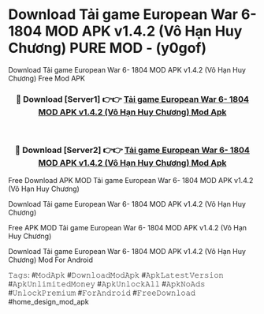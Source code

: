 # Download Tải game European War 6- 1804 MOD APK v1.4.2 (Vô Hạn Huy Chương) PURE MOD - (y0gof)
Download Tải game European War 6- 1804 MOD APK v1.4.2 (Vô Hạn Huy Chương) Free Mod APK

<div align="center">
<h3>🔴 Download [Server1] 👉👉 <a href="https://apk-comot.site?title=Tải_game_European_War_6-_1804_MOD_APK_v1.4.2_(Vô_Hạn_Huy_Chương)">Tải game European War 6- 1804 MOD APK v1.4.2 (Vô Hạn Huy Chương) Mod Apk</a></h3><br>

<h3>🔴 Download [Server2] 👉👉 <a href="https://apk-comot.site?title=Tải_game_European_War_6-_1804_MOD_APK_v1.4.2_(Vô_Hạn_Huy_Chương)">Tải game European War 6- 1804 MOD APK v1.4.2 (Vô Hạn Huy Chương) Mod Apk</a></h3>
</div>


Free Download APK MOD Tải game European War 6- 1804 MOD APK v1.4.2 (Vô Hạn Huy Chương)

Download Tải game European War 6- 1804 MOD APK v1.4.2 (Vô Hạn Huy Chương) 

Free APK MOD Tải game European War 6- 1804 MOD APK v1.4.2 (Vô Hạn Huy Chương) 

Download Tải game European War 6- 1804 MOD APK v1.4.2 (Vô Hạn Huy Chương) Mod For Android

𝚃𝚊𝚐𝚜: #𝙼𝚘𝚍𝙰𝚙𝚔 #𝙳𝚘𝚠𝚗𝚕𝚘𝚊𝚍𝙼𝚘𝚍𝙰𝚙𝚔 #𝙰𝚙𝚔𝙻𝚊𝚝𝚎𝚜𝚝𝚅𝚎𝚛𝚜𝚒𝚘𝚗 #𝙰𝚙𝚔𝚄𝚗𝚕𝚒𝚖𝚒𝚝𝚎𝚍𝙼𝚘𝚗𝚎𝚢 #𝙰𝚙𝚔𝚄𝚗𝚕𝚘𝚌𝚔𝙰𝚕𝚕 #𝙰𝚙𝚔𝙽𝚘𝙰𝚍𝚜 #𝚄𝚗𝚕𝚘𝚌𝚔𝙿𝚛𝚎𝚖𝚒𝚞𝚖 #𝙵𝚘𝚛𝙰𝚗𝚍𝚛𝚘𝚒𝚍 #𝙵𝚛𝚎𝚎𝙳𝚘𝚠𝚗𝚕𝚘𝚊𝚍 #home_design_mod_apk